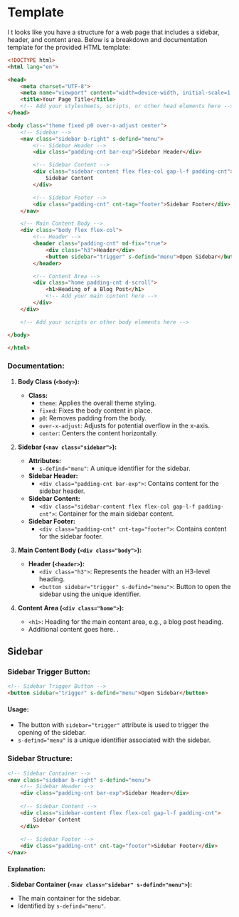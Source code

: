 # Template

I
t looks like you have a structure for a web page that includes a sidebar, header, and content area. Below is a breakdown and documentation template for the provided HTML template:

```html
<!DOCTYPE html>
<html lang="en">

<head>
    <meta charset="UTF-8">
    <meta name="viewport" content="width=device-width, initial-scale=1.0">
    <title>Your Page Title</title>
    <!-- Add your stylesheets, scripts, or other head elements here -->
</head>

<body class="theme fixed p0 over-x-adjust center">
    <!-- Sidebar -->
    <nav class="sidebar b-right" s-defind="menu">
        <!-- Sidebar Header -->
        <div class="padding-cnt bar-exp">Sidebar Header</div>

        <!-- Sidebar Content -->
        <div class="sidebar-content flex flex-col gap-l-f padding-cnt">
            Sidebar Content
        </div>

        <!-- Sidebar Footer -->
        <div class="padding-cnt" cnt-tag="footer">Sidebar Footer</div>
    </nav>

    <!-- Main Content Body -->
    <div class="body flex flex-col">
        <!-- Header -->
        <header class="padding-cnt" md-fix="true">
            <div class="h3">Header</div>
            <button sidebar="trigger" s-defind="menu">Open Sidebar</button>
        </header>

        <!-- Content Area -->
        <div class="home padding-cnt d-scroll">
            <h1>Heading of a Blog Post</h1>
            <!-- Add your main content here -->
        </div>
    </div>

    <!-- Add your scripts or other body elements here -->

</body>

</html>
```

### Documentation:

1. **Body Class (`<body>`):**
   - **Class:**
     - `theme`: Applies the overall theme styling.
     - `fixed`: Fixes the body content in place.
     - `p0`: Removes padding from the body.
     - `over-x-adjust`: Adjusts for potential overflow in the x-axis.
     - `center`: Centers the content horizontally.

2. **Sidebar (`<nav class="sidebar">`):**
   - **Attributes:**
     - `s-defind="menu"`: A unique identifier for the sidebar.
   - **Sidebar Header:**
     - `<div class="padding-cnt bar-exp">`: Contains content for the sidebar header.
   - **Sidebar Content:**
     - `<div class="sidebar-content flex flex-col gap-l-f padding-cnt">`: Container for the main sidebar content.
   - **Sidebar Footer:**
     - `<div class="padding-cnt" cnt-tag="footer">`: Contains content for the sidebar footer.

3. **Main Content Body (`<div class="body">`):**
   - **Header (`<header>`):**
     - `<div class="h3">`: Represents the header with an H3-level heading.
     - `<button sidebar="trigger" s-defind="menu">`: Button to open the sidebar using the unique identifier.

4. **Content Area (`<div class="home">`):**
   - `<h1>`: Heading for the main content area, e.g., a blog post heading.
   - Additional content goes here.
.
## Sidebar

### Sidebar Trigger Button:
```html
<!-- Sidebar Trigger Button -->
<button sidebar="trigger" s-defind="menu">Open Sidebar</button>
```

#### Usage:
- The button with `sidebar="trigger"` attribute is used to trigger the opening of the sidebar.
- `s-defind="menu"` is a unique identifier associated with the sidebar.

### Sidebar Structure:
```html
<!-- Sidebar Container -->
<nav class="sidebar b-right" s-defind="menu"> 
    <!-- Sidebar Header -->
    <div class="padding-cnt bar-exp">Sidebar Header</div>
    
    <!-- Sidebar Content -->
    <div class="sidebar-content flex flex-col gap-l-f padding-cnt">
        Sidebar Content
    </div>
    
    <!-- Sidebar Footer -->
    <div class="padding-cnt" cnt-tag="footer">Sidebar Footer</div>
</nav>
```

#### Explanation:
. **Sidebar Container (`<nav class="sidebar" s-defind="menu">`):**
   - The main container for the sidebar.
   - Identified by `s-defind="menu"`.
